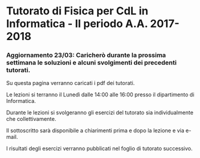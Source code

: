 # Tutorato di Fisica per CdL in Informatica - II periodo A.A. 2017-2018

### Aggiornamento 23/03: Caricherò durante la prossima settimana le soluzioni e alcuni svolgimenti dei precedenti tutorati.

Su questa pagina verranno caricati i pdf dei tutorati.  

Le lezioni si terranno il Lunedì dalle 14:00 alle 16:00 presso il dipartimento di Informatica.

Durante le lezioni si svolgeranno gli esercizi del tutorato sia individualmente che collettivamente.

Il sottoscritto sarà disponibile a chiarimenti prima e dopo la lezione e via e-mail.

I risultati degli esercizi verranno pubblicati nel foglio di tutorato successivo.
